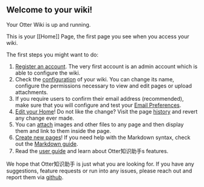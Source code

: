 ## Welcome to your wiki!

Your Otter Wiki is up and running.

This is your [[Home]] Page, the first page you see when you access your
wiki.

The first steps you might want to do:

1. [Register an account](/-/register). The very first account is an
   admin account which is able to configure the wiki.
2. Check the [configuration](/-/admin#application_preferences) of your wiki.
   You can change its name, configure the permissions necessary to
   view and edit pages or upload attachments.
3. If you require users to confirm their email address (recommended),
   make sure that you will configure and test your [Email Preferences](/-/admin#mail_preferences).
4. [Edit your Home](/Home/edit)! Do not like the change? Visit the
   page [history](/Home/history) and revert any change ever made.
5. You can [attach](/Home/attachments) images and other files to any page
   and then display them and link to them inside the page.
6. [Create new pages](/-/create)! If you need help with the Markdown syntax,
   check out the [Markdown guide](/-/help/syntax).
7. Read the [user guide](/-/help) and learn about Otter知识助手s features.

We hope that Otter知识助手 is just what you are looking for.
If you have any suggestions, feature requests or run into any
issues, please reach out and report them
via [github](https://github.com/redimp/otterwiki/issues).
